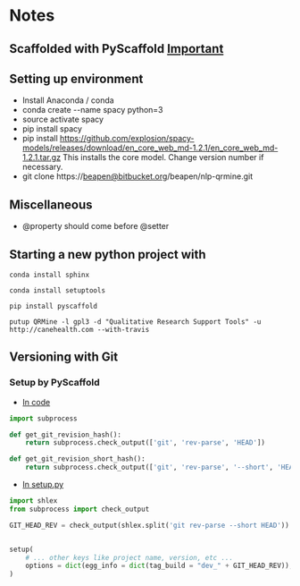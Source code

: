 # Notes

## Scaffolded with PyScaffold [Important](https://github.com/blue-yonder/pyscaffold)

## Setting up environment

* Install Anaconda / conda
* conda create --name spacy python=3
* source activate spacy
* pip install spacy
* pip install https://github.com/explosion/spacy-models/releases/download/en_core_web_md-1.2.1/en_core_web_md-1.2.1.tar.gz
This installs the core model. Change version number if necessary.
* git clone https://beapen@bitbucket.org/beapen/nlp-qrmine.git

## Miscellaneous
* @property should come before @setter

## Starting a new python project with <template></template>
```
conda install sphinx

conda install setuptools

pip install pyscaffold

putup QRMine -l gpl3 -d "Qualitative Research Support Tools" -u http://canehealth.com --with-travis
```

## Versioning with Git

### Setup by PyScaffold

* [In code](https://stackoverflow.com/questions/14989858/get-the-current-git-hash-in-a-python-script)
```python
import subprocess

def get_git_revision_hash():
    return subprocess.check_output(['git', 'rev-parse', 'HEAD'])

def get_git_revision_short_hash():
    return subprocess.check_output(['git', 'rev-parse', '--short', 'HEAD'])

```
* [In setup.py](https://logc.github.io/blog/2014/04/01/python-egg-tagged-with-git-commit-hash/)
```python
import shlex
from subprocess import check_output

GIT_HEAD_REV = check_output(shlex.split('git rev-parse --short HEAD')).strip()


setup(
    # ... other keys like project name, version, etc ...
    options = dict(egg_info = dict(tag_build = "dev_" + GIT_HEAD_REV)),
)
```